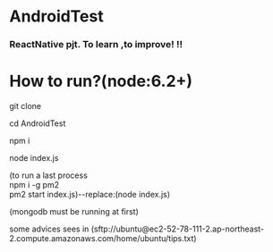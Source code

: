# AndroidTest
<div>
<h3>
ReactNative pjt. To learn ,to improve!
!!
</h3>
<h1>
How to run?(node:6.2+)
</h1>
<p>
git clone <this project url>
</p>
<p>
cd AndroidTest
</p>
<p>
npm i
</p>
<p>
node index.js
</p><p>(to run a last process<br>npm i -g pm2<br>pm2 start index.js)--replace:(node index.js)</p>
(mongodb must be running at first)
<p>
some advices sees in (sftp://ubuntu@ec2-52-78-111-2.ap-northeast-2.compute.amazonaws.com/home/ubuntu/tips.txt)
</p>
</div>
